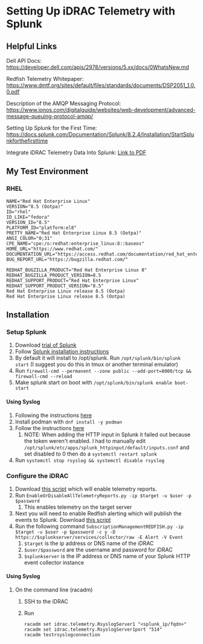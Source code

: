 # Setting Up iDRAC Telemetry with Splunk

## Helpful Links

Dell API Docs: https://developer.dell.com/apis/2978/versions/5.xx/docs/0WhatsNew.md

Redfish Telemetry Whitepaper: https://www.dmtf.org/sites/default/files/standards/documents/DSP2051_1.0.0.pdf

Description of the AMQP Messaging Protocol: https://www.ionos.com/digitalguide/websites/web-development/advanced-message-queuing-protocol-amqp/

Setting Up Splunk for the First Time: https://docs.splunk.com/Documentation/Splunk/8.2.4/Installation/StartSplunkforthefirsttime

Integrate iDRAC Telemetry Data Into Splunk: [Link to PDF](integrate-idrac9-telemetry-data-into-splunk-platform.pdf)

## My Test Environment

### RHEL

```
NAME="Red Hat Enterprise Linux"
VERSION="8.5 (Ootpa)"
ID="rhel"
ID_LIKE="fedora"
VERSION_ID="8.5"
PLATFORM_ID="platform:el8"
PRETTY_NAME="Red Hat Enterprise Linux 8.5 (Ootpa)"
ANSI_COLOR="0;31"
CPE_NAME="cpe:/o:redhat:enterprise_linux:8::baseos"
HOME_URL="https://www.redhat.com/"
DOCUMENTATION_URL="https://access.redhat.com/documentation/red_hat_enterprise_linux/8/"
BUG_REPORT_URL="https://bugzilla.redhat.com/"

REDHAT_BUGZILLA_PRODUCT="Red Hat Enterprise Linux 8"
REDHAT_BUGZILLA_PRODUCT_VERSION=8.5
REDHAT_SUPPORT_PRODUCT="Red Hat Enterprise Linux"
REDHAT_SUPPORT_PRODUCT_VERSION="8.5"
Red Hat Enterprise Linux release 8.5 (Ootpa)
Red Hat Enterprise Linux release 8.5 (Ootpa)
```

## Installation

### Setup Splunk

1. Download [trial of Splunk](https://www.splunk.com/en_us/download/splunk-enterprise.html?skip_request_page=1)
2. Follow [Splunk installation instructions](https://docs.splunk.com/Documentation/Splunk/8.2.4/Installation/InstallonLinux)
3. By default it will install to /opt/splunk. Run `/opt/splunk/bin/splunk start` (I suggest you do this in tmux or another terminal emulator)
4. Run `firewall-cmd --permanent --zone public --add-port=8000/tcp && firewall-cmd --reload`
5. Make splunk start on boot with `/opt/splunk/bin/splunk enable boot-start`

#### Using Syslog

1. Following the instructions [here](https://splunk.github.io/splunk-connect-for-syslog/main/gettingstarted/)
2. Install podman with `dnf install -y podman`
3. Follow the instructions [here](https://splunk.github.io/splunk-connect-for-syslog/main/gettingstarted/podman-systemd-general/)
   1. NOTE: When adding the HTTP input in Splunk it failed out because the token weren't enabled. I had to manually edit `/opt/splunk/etc/apps/splunk_httpinput/default/inputs.conf` and set disabled to 0 then do a `systemctl restart splunk`
4.  Run `systemctl stop rsyslog && systemctl disable rsyslog`

### Configure the iDRAC

1. Download [this script](https://github.com/dell/iDRAC-Telemetry-Scripting/blob/master/ConfigurationScripts/EnableOrDisableAllTelemetryReports.py) which will enable telemetry reports.
2. Run `EnableOrDisableAllTelemetryReports.py -ip $target -u $user -p $password`
   1. This enables telemetry on the target server
3. Next you will need to enable Redfish alerting which will publish the events to Splunk. Download [this script](https://github.com/dell/iDRAC-Telemetry-Scripting/blob/master/ConfigurationScripts/SubscriptionManagementREDFISH.py)
4. Run the following command `SubscriptionManagementREDFISH.py -ip $target -u $user -p $password -c y -D https://$splunkserver/services/collector/raw -E Alert -V Event`
   1. `$target` is the ip address or DNS name of the iDRAC
   2. `$user/$password` are the username and password for iDRAC
   3. `$splunkserver` is the IP address or DNS name of your Splunk HTTP event collector instance

#### Using Syslog

1. On the command line (racadm)
   1. SSH to the iDRAC
   2. Run 

        ```
        racadm set idrac.telemetry.RsyslogServer1 "<splunk_ip/fqdn>"
        racadm set idrac.telemetry.RsyslogServer1port "514"
        racadm testrsyslogconnection
        ```